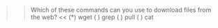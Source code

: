 >> Which of these commands can you use to download files from the web? <<
(*) wget
( ) grep
( ) pull
( ) cat
